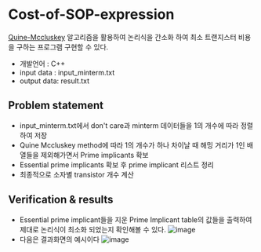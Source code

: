 # Cost-of-SOP-expression
[Quine-Mccluskey](https://ko.wikipedia.org/wiki/%EC%BD%B0%EC%9D%B8-%EB%A7%A4%ED%81%B4%EB%9F%AC%EC%8A%A4%ED%82%A4_%EC%95%8C%EA%B3%A0%EB%A6%AC%EC%A6%98) 알고리즘을 활용하여 논리식을 간소화 하여 최소 트랜지스터 비용을 구하는 프로그램 구현할 수 있다.
* 개발언어 : C++
* input data : input_minterm.txt
* output data: result.txt

## Problem statement
* input_minterm.txt에서 don't care과 minterm 데이터들을 1의 개수에 따라 정렬하여 저장
* Quine Mccluskey method에 따라 1의 개수가 하나 차이날 때 해밍 거리가 1인 배열들을 제외해가면서 Prime implicants 확보
* Essential prime implicants 확보 후 prime implicant 리스트 정리
* 최종적으로 소자별 transistor 개수 계산

## Verification & results
* Essential prime implicant들을 지운 Prime Implicant table의 값들을 출력하여 제대로 논리식이 최소화 되었는지 확인해볼 수 있다. 
![image](https://user-images.githubusercontent.com/67624104/118232773-03804c80-b4cc-11eb-8d75-f4eb9d69424f.png)
* 다음은 결과화면의 예시이다
![image](https://user-images.githubusercontent.com/67624104/118232844-1dba2a80-b4cc-11eb-9abf-30f4d274fb8f.png)






